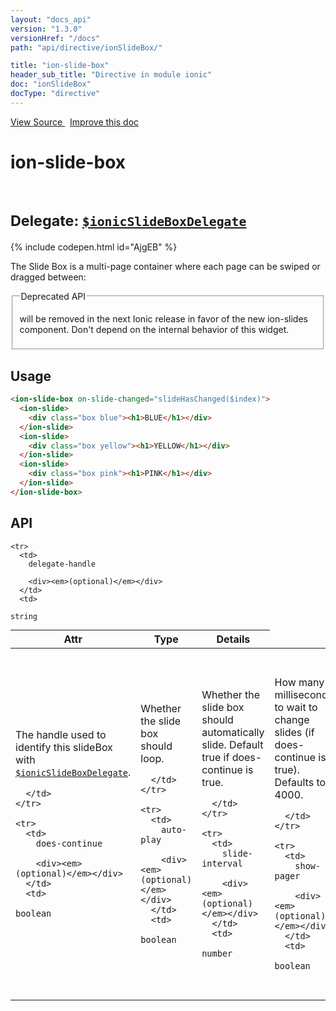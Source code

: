 ```yaml
---
layout: "docs_api"
version: "1.3.0"
versionHref: "/docs"
path: "api/directive/ionSlideBox/"

title: "ion-slide-box"
header_sub_title: "Directive in module ionic"
doc: "ionSlideBox"
docType: "directive"
---
```


<div class="improve-docs">
<a href='https://github.com/driftyco/ionic-v1/blob/master/js/angular/directive/slideBox.js#L2'>
View Source
</a>
&nbsp;
<a href='http://github.com/driftyco/ionic/edit/1.x/js/angular/directive/slideBox.js#L2'>
Improve this doc
</a>
</div>




<h1 class="api-title">

ion-slide-box



<br/>
<small>
Delegate: <a href="/docs/api/service/$ionicSlideBoxDelegate/"><code>$ionicSlideBoxDelegate</code></a>
</small>

</h1>


{% include codepen.html id="AjgEB" %}




The Slide Box is a multi-page container where each page can be swiped or dragged between:



<fieldset class="deprecated">
<legend>Deprecated API</legend>
<p>will be removed in the next Ionic release in favor of the new ion-slides component.
Don&#39;t depend on the internal behavior of this widget.</p>

</fieldset>







<h2 id="usage">Usage</h2>

```html
<ion-slide-box on-slide-changed="slideHasChanged($index)">
  <ion-slide>
    <div class="box blue"><h1>BLUE</h1></div>
  </ion-slide>
  <ion-slide>
    <div class="box yellow"><h1>YELLOW</h1></div>
  </ion-slide>
  <ion-slide>
    <div class="box pink"><h1>PINK</h1></div>
  </ion-slide>
</ion-slide-box>
```


<h2 id="api" style="clear:both;">API</h2>

<table class="table" style="margin:0;">
  <thead>
    <tr>
      <th>Attr</th>
      <th>Type</th>
      <th>Details</th>
    </tr>
  </thead>
  <tbody>
    
    <tr>
      <td>
        delegate-handle
        
        <div><em>(optional)</em></div>
      </td>
      <td>
        
  <code>string</code>
      </td>
      <td>
        <p>The handle used to identify this slideBox
with <a href="/docs/api/service/$ionicSlideBoxDelegate/"><code>$ionicSlideBoxDelegate</code></a>.</p>

        
      </td>
    </tr>
    
    <tr>
      <td>
        does-continue
        
        <div><em>(optional)</em></div>
      </td>
      <td>
        
  <code>boolean</code>
      </td>
      <td>
        <p>Whether the slide box should loop.</p>

        
      </td>
    </tr>
    
    <tr>
      <td>
        auto-play
        
        <div><em>(optional)</em></div>
      </td>
      <td>
        
  <code>boolean</code>
      </td>
      <td>
        <p>Whether the slide box should automatically slide. Default true if does-continue is true.</p>

        
      </td>
    </tr>
    
    <tr>
      <td>
        slide-interval
        
        <div><em>(optional)</em></div>
      </td>
      <td>
        
  <code>number</code>
      </td>
      <td>
        <p>How many milliseconds to wait to change slides (if does-continue is true). Defaults to 4000.</p>

        
      </td>
    </tr>
    
    <tr>
      <td>
        show-pager
        
        <div><em>(optional)</em></div>
      </td>
      <td>
        
  <code>boolean</code>
      </td>
      <td>
        <p>Whether a pager should be shown for this slide box. Accepts expressions via <code>show-pager=&quot;{{shouldShow()}}&quot;</code>. Defaults to true.</p>

        
      </td>
    </tr>
    
    <tr>
      <td>
        pager-click
        
        <div><em>(optional)</em></div>
      </td>
      <td>
        
  <code>expression</code>
      </td>
      <td>
        <p>Expression to call when a pager is clicked (if show-pager is true). Is passed the &#39;index&#39; variable.</p>

        
      </td>
    </tr>
    
    <tr>
      <td>
        on-slide-changed
        
        <div><em>(optional)</em></div>
      </td>
      <td>
        
  <code>expression</code>
      </td>
      <td>
        <p>Expression called whenever the slide is changed.  Is passed an &#39;$index&#39; variable.</p>

        
      </td>
    </tr>
    
    <tr>
      <td>
        active-slide
        
        <div><em>(optional)</em></div>
      </td>
      <td>
        
  <code>expression</code>
      </td>
      <td>
        <p>Model to bind the current slide index to.</p>

        
      </td>
    </tr>
    
  </tbody>
</table>









